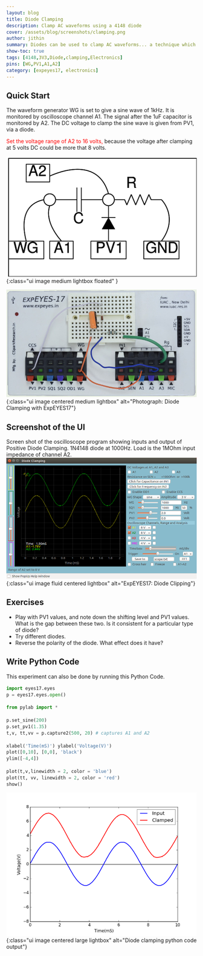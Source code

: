 ```yaml
---
layout: blog
title: Diode Clamping
description: Clamp AC waveforms using a 4148 diode
cover: /assets/blog/screenshots/clamping.png
author: jithin
summary: Diodes can be used to clamp AC waveforms... a technique which essentially shifts the entire waveform up or down. You will need the waveform generators and oscilloscope of ExpEYES, as well as a voltage output(PV1). and a diode.
show-toc: true
tags: [4148,3V3,Diode,clamping,Electronics]
pins: [WG,PV1,A1,A2]
category: [expeyes17, electronics]
---
```



## Quick Start

The waveform generator WG is set to give a sine wave of 1kHz.
It is monitored by oscilloscope channel A1. The signal after the 1uF capacitor is monitored by A2. 
The DC voltage to clamp the sine wave is given from PV1, via a diode. 

<span style="color:red">Set the voltage range of A2 to 16 volts, </span> because the voltage after clamping at 5 volts DC could be more that 8 volts.

![](/assets/blog/schematics/clamping.png){:class="ui image medium lightbox floated" }

![](/assets/blog/photographs/clamping.jpg){:class="ui image centered medium lightbox" alt="Photograph: Diode Clamping with ExpEYES17"}

<div class="ui clearing divider"></div>

## Screenshot of the UI

Screen shot of the oscilloscope program showing inputs and output of Positive Diode Clamping.  1N4148 diode at 1000Hz. Load is the 1MOhm input impedance of channel A2.
![](/assets/blog/screenshots/clamping.png){:class="ui image fluid centered lightbox" alt="ExpEYES17: Diode Clipping"}

## Exercises

+ Play with PV1 values, and note down the shifting level and PV1 values. What is the gap between these two. Is it consistent for a particular type of diode?
+ Try different diodes.
+ Reverse the polarity of the diode. What effect does it have?

## Write Python Code

This experiment can also be done by running this Python Code.

```python
import eyes17.eyes
p = eyes17.eyes.open()

from pylab import *

p.set_sine(200)
p.set_pv1(1.35)    
t,v, tt,vv = p.capture2(500, 20) # captures A1 and A2

xlabel('Time(mS)') ylabel('Voltage(V)')
plot([0,10], [0,0], 'black')
ylim([-4,4])

plot(t,v,linewidth = 2, color = 'blue')
plot(tt, vv, linewidth = 2, color = 'red') 
show()
```

![](/assets/blog/screenshots/clamping-mpl.png){:class="ui image centered large lightbox" alt="Diode clamping python code output"}

